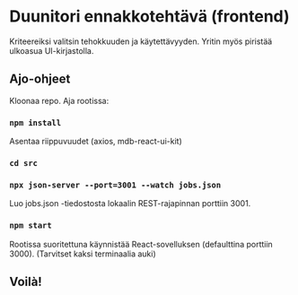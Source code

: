 # Duunitori ennakkotehtävä (frontend)
Kriteereiksi valitsin tehokkuuden ja käytettävyyden. Yritin myös piristää ulkoasua UI-kirjastolla.
## Ajo-ohjeet

Kloonaa repo. Aja rootissa:

### `npm install`

Asentaa riippuvuudet (axios, mdb-react-ui-kit)

### `cd src`
### `npx json-server --port=3001 --watch jobs.json`

Luo jobs.json -tiedostosta lokaalin REST-rajapinnan porttiin 3001.

### `npm start`

Rootissa suoritettuna käynnistää React-sovelluksen (defaulttina porttiin 3000). (Tarvitset kaksi terminaalia auki)

## Voilà!

